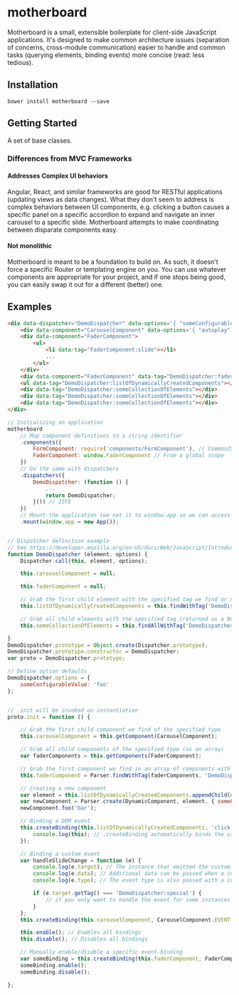 # motherboard

Motherboard is a small, extensible boilerplate for client-side JavaScript applications. It's designed to make common architecture issues (separation of concerns, cross-module communication) easier to handle and common tasks (querying elements, binding events) more concise (read: less tedious).

## Installation
`bower install motherboard --save`

## Getting Started
A set of base classes.

### Differences from MVC Frameworks

#### Addresses Complex UI behaviors
Angular, React, and similar frameworks are good for RESTful applications (updating views as data changes). What they don't seem to address is complex behaviors between UI components, e.g. clicking a button causes a specific panel on a specific accordion to expand and navigate an inner carousel to a specific slide. Motherboard attempts to make coordinating between disparate components easy.

#### Not monolithic
Motherboard is meant to be a foundation to build on. As such, it doesn't force a specific Router or templating engine on you. You can use whatever components are appropriate for your project, and if one stops being good, you can easily swap it out for a different (better) one.

## Examples

```html
<div data-dispatcher="DemoDispatcher" data-options='{ "someConfigurableValue": "bar" }'>
    <div data-component="CarouselComponent" data-options='{ "autoplay": false }'> ... </div>
    <div data-component="FaderComponent">
        <ul>
            <li data-tag="FaderComponent:slide"></li>
            ...
        </ul>
    </div>
    <div data-component="FaderComponent" data-tag="DemoDispatcher:faderComponent"> ... </div>
    <ul data-tag="DemoDispatcher:listOfDynamicallyCreatedComponents"></ul>
    <div data-tag="DemoDispatcher:someCollectionOfElements"></div>
    <div data-tag="DemoDispatcher:someCollectionOfElements"></div>
    <div data-tag="DemoDispatcher:someCollectionOfElements"></div>
</div>
```

```javascript
// Initializing an application
motherboard
    // Map component definitions to a string identifier
    .components({
        FormComponent: require('components/FormComponent'), // CommonJS
        FaderComponent: window.FaderComponent // From a global scope
    })
    // Do the same with dispatchers
    .dispatchers({
        DemoDispatcher: (function () {
            ...
            return DemoDispatcher;
        }()) // IIFE
    })
    // Mount the application (we set it to window.app so we can access it more easily from the console)
    .mount(window.app = new App());


// Dispatcher definition example
// See https://developer.mozilla.org/en-US/docs/Web/JavaScript/Introduction_to_Object-Oriented_JavaScript#Custom_objects to learn about ES5 class extension
function DemoDispatcher (element, options) {
    Dispatcher.call(this, element, options);

    this.carouselComponent = null;

    this.faderComponent = null;

    // Grab the first child element with the specified tag we find or null if none are found
    this.listOfDynamicallyCreatedComponents = this.findWithTag('DemoDispatcher:listOfDynamicallyCreatedComponents');

    // Grab all child elements with the specified tag (returned as a NodeList)
    this.someCollectionOfElements = this.findAllWithTag('DemoDispatcher:someCollectionOfElements');

}
DemoDispatcher.prototype = Object.create(Dispatcher.prototype);
DemoDispatcher.prototype.constructor = DemoDispatcher;
var proto = DemoDispatcher.prototype;

// Define option defaults
DemoDispatcher.options = {
    someConfigurableValue: 'foo'
};


// .init will be invoked on instantiation
proto.init = function () {

    // Grab the first child component we find of the specified type
    this.carouselComponent = this.getComponent(CarouselComponent);

    // Grab all child components of the specified type (as an array)
    var faderComponents = this.getComponents(FaderComponent);

    // Grab the first component we find in an array of components with the specified tag (or null if not found)
    this.faderComponent = Parser.findWithTag(faderComponents, 'DemoDispatcher:faderComponent');

    // Creating a new component
    var element = this.listOfDynamicallyCreatedComponents.appendChild(document.createElement('li'));
    var newComponent = Parser.create(DynamicComponent, element, { someOption: 'override' });
    newComponent.foo('bar');

    // Binding a DOM event
    this.createBinding(this.listOfDynamicallyCreatedComponents, 'click', function (e) {
        console.log(this); // .createBinding automatically binds the callback's `this` keyword to the whatever instance called .createBinding
    });

    // Binding a custom event
    var handleSlideChange = function (e) {
        console.log(e.target); // The instance that emitted the custom event is passed with the event
        console.log(e.data); // Additional data can be passed when a custom event is emitted
        console.log(e.type); // The event type is also passed with a custom event

        if (e.target.getTag() === 'DemoDispatcher:special') {
            // if you only want to handle the event for some instances
        }
    };
    this.createBinding(this.carouselComponent, CarouselComponent.EVENT.SLIDE_CHANGE, handleSlideChange);

    this.enable(); // Enables all bindings
    this.disable(); // Disables all bindings

    // Manually enable/disable a specific event-binding
    var someBinding = this.createBinding(this.faderComponent, FaderComponent.EVENT.SLIDE_CHANGE, handleSlideChange);
    someBinding.enable();
    someBinding.disable();

};
```